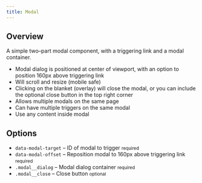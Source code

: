 ```yaml
---
title: Modal
---
```

## Overview

A simple two&ndash;part modal component, with a triggering link and a modal container.

* Modal dialog is positioned at center of viewport, with an option to position 160px above triggering link
* Will scroll and resize (mobile safe)
* Clicking on the blanket (overlay) will close the modal, or you can include the optional close button in the top right corner
* Allows multiple modals on the same page
* Can have multiple triggers on the same modal
* Use any content inside modal

## Options
<ul class="nobullet">
  <li><code>data-modal-target</code> &ndash; ID of modal to trigger <small>required</small></li>
  <li><code>data-modal-offset</code> &ndash; Reposition modal to 160px above triggering link <small>required</small></li>
  <li><code>.modal__dialog</code> &ndash; Modal dialog container <small>required</small></li>
  <li><code>.modal__close</code> &ndash; Close button <small class="opt">optional</small></li>
</ul>